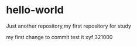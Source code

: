 # hello-world
Just another repository,my first repository for study

my first change to commit 
test it
xyf
321000
